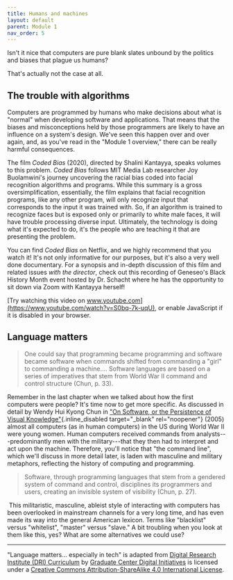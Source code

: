 ```yaml
---
title: Humans and machines
layout: default
parent: Module 1
nav_order: 5
---
```


Isn't it nice that computers are pure blank slates unbound by the politics and biases that plague us humans?

That's actually not the case at all.

## The trouble with algorithms

Computers are programmed by humans who make decisions about what is "normal" when developing software and applications. That means that the biases and misconceptions held by those programmers are likely to have an influence on a system's design. We've seen this happen over and over again, and, as you've read in the "Module 1 overview," there can be really harmful consequences. 

The film *Coded Bias* (2020), directed by Shalini Kantayya, speaks volumes to this problem. *Coded Bias* follows MIT Media Lab researcher Joy Buolamwini's journey uncovering the racial bias coded into facial recognition algorithms and programs. While this summary is a gross oversimplification, essentially, the film explains that facial recognition programs, like any other program, will only recognize input that corresponds to the input it was trained with. So, if an algorithm is trained to recognize faces but is exposed only or primarily to white male faces, it will have trouble processing diverse input. Ultimately, the technology is doing what it's expected to do, it's the people who are teaching it that are presenting the problem.

You can find *Coded Bias* on Netflix, and we highly recommend that you watch it! It's not only informative for our purposes, but it's also a very well done documentary. For a synopsis and in-depth discussion of this film and related issues *with the director*, check out this recording of Geneseo's Black History Month event hosted by Dr. Schacht where he has the opportunity to sit down via Zoom with Kantayya herself!

[Try watching this video on www.youtube.com](https://www.youtube.com/watch?v=S0bq-7k-uqU), or enable JavaScript if it is disabled in your browser.

## Language matters

> One could say that programming became programming and software became software when commands shifted from commanding a "girl" to commanding a machine.... Software languages are based on a series of imperatives that stem from World War II command and control structure (Chun, p. 33).

Remember in the last chapter when we talked about how the first computers were people? It's time now to get more specific. As discussed in detail by Wendy Hui Kyong Chun in ["On Software, or the Persistence of Visual Knowledge"](https://direct.mit.edu/grey/article/doi/10.1162/1526381043320741/10837/On-Software-or-the-Persistence-of-Visual-Knowledge){.inline_disabled target="_blank" rel="noopener"} (2005) almost all computers (as in human computers) in the US during World War II were young women. Human computers received commands from analysts---predominantly men with the military---that they then had to interpret and act upon the machine. Therefore, you'll notice that "the command line", which we'll discuss in more detail later, is laden with masculine and military metaphors, reflecting the history of computing and programming.

> Software, through programming languages that stem from a gendered system of command and control, disciplines its programmers and users, creating an invisible system of visibility (Chun, p. 27).

 This militaristic, masculine, ableist style of interacting with computers has been overlooked in mainstream channels for a very long time, and has even made its way into the general American lexicon. Terms like "blacklist" versus "whitelist", "master" versus "slave." A bit troubling when you look at them like this, yes? What are some alternatives we could use? 

---

"Language matters... especially in tech" is adapted from [Digital Research Institute (DRI) Curriculum](http://purl.org/dc/terms/) by [Graduate Center Digital Initiatives](https://gcdi.commons.gc.cuny.edu/) is licensed under a [Creative Commons Attribution-ShareAlike 4.0 International License](http://creativecommons.org/licenses/by-sa/4.0/). 
